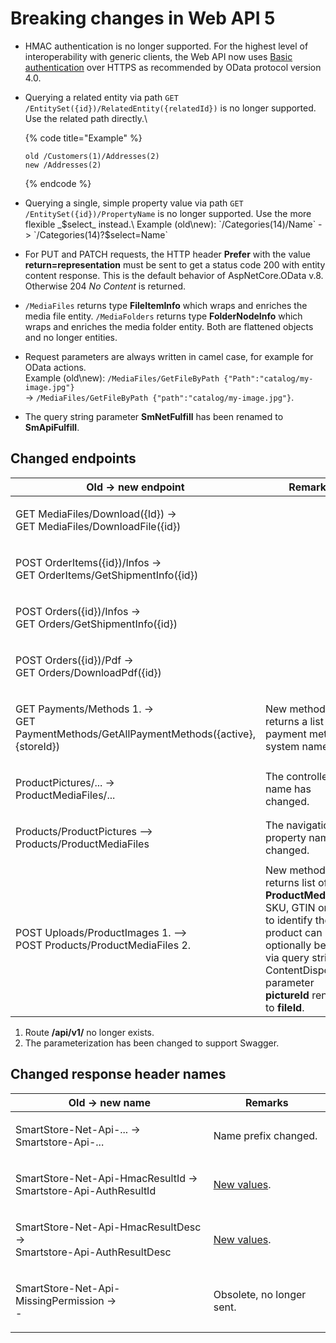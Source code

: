 # Breaking changes in Web API 5

* HMAC authentication is no longer supported. For the highest level of interoperability with generic clients, the Web API now uses [Basic authentication](authentication.md) over HTTPS as recommended by OData protocol version 4.0.
*   Querying a related entity via path `GET /EntitySet({id})/RelatedEntity({relatedId})` is no longer supported. Use the related path directly.\


    {% code title="Example" %}
    ```
    old /Customers(1)/Addresses(2)
    new /Addresses(2)
    ```
    {% endcode %}


* Querying a single, simple property value via path `GET /EntitySet({id})/PropertyName` is no longer supported. Use the more flexible _$select_ instead.\
  Example (old\new): `/Categories(14)/Name` -> `/Categories(14)?$select=Name`
* For PUT and PATCH requests, the HTTP header **Prefer** with the value **return=representation** must be sent to get a status code 200 with entity content response. This is the default behavior of AspNetCore.OData v.8. Otherwise 204 _No Content_ is returned.
* `/MediaFiles` returns type **FileItemInfo** which wraps and enriches the media file entity. `/MediaFolders` returns type **FolderNodeInfo** which wraps and enriches the media folder entity. Both are flattened objects and no longer entities.
* Request parameters are always written in camel case, for example for OData actions.\
  Example (old\new): `/MediaFiles/GetFileByPath {"Path":"catalog/my-image.jpg"}`\
  \-> `/MediaFiles/GetFileByPath {"path":"catalog/my-image.jpg"}`.
* The query string parameter **SmNetFulfill** has been renamed to **SmApiFulfill**.

## Changed endpoints

| Old -> new endpoint                                                                              | Remarks                                                                                                                                                                                                   |
| ------------------------------------------------------------------------------------------------ | --------------------------------------------------------------------------------------------------------------------------------------------------------------------------------------------------------- |
| <p>GET MediaFiles/Download({Id}) -><br>GET MediaFiles/DownloadFile({id})</p>                     |                                                                                                                                                                                                           |
| <p>POST OrderItems({id})/Infos -><br>GET OrderItems/GetShipmentInfo({id})</p>                    |                                                                                                                                                                                                           |
| <p>POST Orders({id})/Infos -><br>GET Orders/GetShipmentInfo({id})</p>                            |                                                                                                                                                                                                           |
| <p>POST Orders({id})/Pdf -><br>GET Orders/DownloadPdf({id})</p>                                  |                                                                                                                                                                                                           |
| <p>GET Payments/Methods 1. -><br>GET PaymentMethods/GetAllPaymentMethods({active},{storeId})</p> | New method. Now returns a list of payment method system names.                                                                                                                                            |
| <p>ProductPictures/... -><br>ProductMediaFiles/...</p>                                           | The controller name has changed.                                                                                                                                                                          |
| <p>Products/ProductPictures --><br>Products/ProductMediaFiles</p>                                | The navigation property name has changed.                                                                                                                                                                 |
| <p>POST Uploads/ProductImages 1. --><br>POST Products/ProductMediaFiles 2.</p>                   | New method. Now returns list of **ProductMediaFile**. SKU, GTIN or MPN to identify the product can optionally be sent via query string. ContentDisposition parameter **pictureId** renamed to **fileId**. |

1. Route **/api/v1/** no longer exists.
2. The parameterization has been changed to support Swagger.

## Changed response header names

| Old -> new name                                                              | Remarks                                                |
| ---------------------------------------------------------------------------- | ------------------------------------------------------ |
| <p>SmartStore-Net-Api-... -><br>Smartstore-Api-...</p>                       | Name prefix changed.                                   |
| <p>SmartStore-Net-Api-HmacResultId -><br>Smartstore-Api-AuthResultId</p>     | [New values](web-api-in-detail.md#reasons-for-denial). |
| <p>SmartStore-Net-Api-HmacResultDesc -><br>Smartstore-Api-AuthResultDesc</p> | [New values](web-api-in-detail.md#reasons-for-denial). |
| <p>SmartStore-Net-Api-MissingPermission -><br>-</p>                          | Obsolete, no longer sent.                              |
